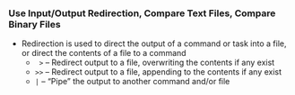 ### Use Input/Output Redirection, Compare Text Files, Compare Binary Files

- Redirection is used to direct the output of a command or task into a file, or direct the contents of a file to a command
  - ``` >``` – Redirect output to a file, overwriting the contents if any exist
  - ```>>``` – Redirect output to a file, appending to the contents if any exist
  - ```|``` – “Pipe” the output to another command and/or file
